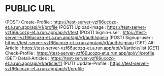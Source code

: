 # PUBLIC URL

(POST) Create-Profile : https://test-server-vzf66ucozq-et.a.run.app/api/v1/profile
(POST) Upload-image : https://test-server-vzf66ucozq-et.a.run.app/api/v1/test
(POST) Signin-user : https://test-server-vzf66ucozq-et.a.run.app/api/v1/auth/signin
(POST) Signup-user : https://test-server-vzf66ucozq-et.a.run.app/api/v1/auth/signup
(GET) All-Article : https://test-server-vzf66ucozq-et.a.run.app/api/v1/article/list
(GET) Check-Profile : https://test-server-vzf66ucozq-et.a.run.app/api/v1/profile
(GET) Detail-Articles : https://test-server-vzf66ucozq-et.a.run.app/api/v1/article/11
(PUT) Update-Profile : https://test-server-vzf66ucozq-et.a.run.app/api/v1/profile
